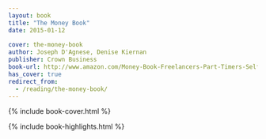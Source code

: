 ```yaml
---
layout: book
title: "The Money Book"
date: 2015-01-12
 
cover: the-money-book
author: Joseph D'Agnese, Denise Kiernan
publisher: Crown Business
book-url: http://www.amazon.com/Money-Book-Freelancers-Part-Timers-Self-Employed-ebook/dp/B0036S4D7O/
has_cover: true
redirect_from:
  - /reading/the-money-book/
---
```

{% include book-cover.html %}

{% include book-highlights.html %}
